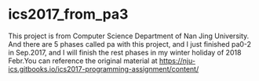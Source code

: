 # ics2017_from_pa3
This project is from Computer Science Department of Nan Jing University. And there are 5 phases called pa with this project, and I just finished pa0-2 in Sep.2017, and I will finish the rest phases in my winter holiday of 2018 Febr.You can reference the original material at https://nju-ics.gitbooks.io/ics2017-programming-assignment/content/ 
